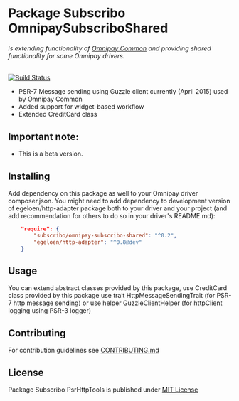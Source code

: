 # Package Subscribo OmnipaySubscriboShared 

###### is extending functionality of [Omnipay Common](https://github.com/thephpleague/omnipay-common) and providing shared functionality for some Omnipay drivers.

[![Build Status](https://travis-ci.org/Subscribo/omnipay-subscribo-shared.svg?branch=master)](https://travis-ci.org/Subscribo/omnipay-subscribo-shared)

- PSR-7 Message sending using Guzzle client currently (April 2015) used by Omnipay Common
- Added support for widget-based workflow
- Extended CreditCard class 

## Important note:

- This is a beta version.

## Installing

Add dependency on this package as well to your Omnipay driver composer.json.
You might need to add dependency to development version of egeloen/http-adapter package both to your driver and your project
(and add recommendation for others to do so in your driver's README.md):

```json
    "require": {
        "subscribo/omnipay-subscribo-shared": "^0.2",
        "egeloen/http-adapter": "^0.8@dev"
    }
```

## Usage

You can extend abstract classes provided by this package,
use CreditCard class provided by this package
use trait HttpMessageSendingTrait (for PSR-7 http message sending)
or use helper GuzzleClientHelper (for httpClient logging using PSR-3 logger)

## Contributing

For contribution guidelines see [CONTRIBUTING.md](CONTRIBUTING.md)

## License

Package Subscribo PsrHttpTools is published under [MIT License](http://opensource.org/licenses/MIT)
